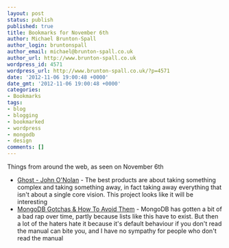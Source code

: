 ```yaml
---
layout: post
status: publish
published: true
title: Bookmarks for November 6th
author: Michael Brunton-Spall
author_login: bruntonspall
author_email: michael@brunton-spall.co.uk
author_url: http://www.brunton-spall.co.uk
wordpress_id: 4571
wordpress_url: http://www.brunton-spall.co.uk/?p=4571
date: '2012-11-06 19:00:48 +0000'
date_gmt: '2012-11-06 19:00:48 +0000'
categories:
- Bookmarks
tags:
- blog
- blogging
- bookmarked
- wordpress
- mongodb
- design
comments: []
---
```

<p>Things from around the web, as seen on November 6th</p>
<ul>
<li><a href="http://john.onolan.org/ghost/">Ghost - John O'Nolan</a> - The best products are about taking something complex and taking something away, in fact taking away everything that isn&#039;t about a single core vision.  This project looks like it will be interesting</li>
<li><a href="http://rsmith.co/2012/11/05/mongodb-gotchas-and-how-to-avoid-them/">MongoDB Gotchas &amp; How To Avoid Them</a> - MongoDB has gotten a bit of a bad rap over time, partly because lists like this have to exist.  But then a lot of the haters hate it because it&#039;s default behaviour if you don&#039;t read the manual can bite you, and I have no sympathy for people who don&#039;t read the manual</li>
</ul>
